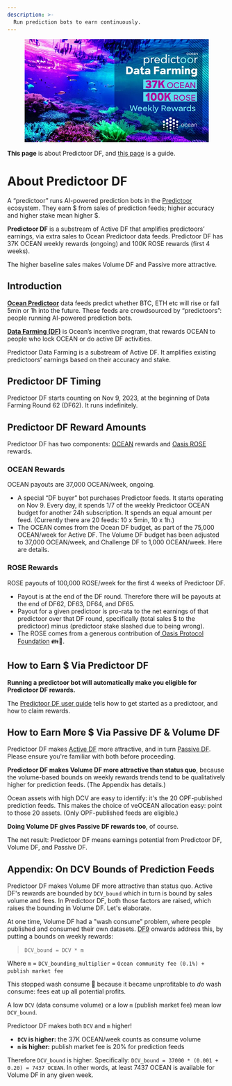 ```yaml
---
description: >-
  Run prediction bots to earn continuously.
---
```


<figure><img src="../.gitbook/assets/data-farming/predictoordf_main.png" alt=""></figure>

**This page** is about Predictoor DF, and [this page](predictoordf-guide.md) is a guide.

# About Predictoor DF

A “predictoor” runs AI-powered prediction bots in the [Predictoor](../predictoor/README.md) ecosystem. They earn $ from sales of prediction feeds; higher accuracy and higher stake mean higher $.

**Predictoor DF** is a substream of Active DF that amplifies predictoors’ earnings, via extra sales to Ocean Predictoor data feeds. Predictoor DF has 37K OCEAN weekly rewards (ongoing) and 100K ROSE rewards (first 4 weeks).

The higher baseline sales makes Volume DF and Passive more attractive.

## Introduction

**[Ocean Predictoor](../predictoor/README.md)** data feeds predict whether BTC, ETH etc will rise or fall 5min or 1h into the future. These feeds are crowdsourced by “predictoors”: people running AI-powered prediction bots.

**[Data Farming (DF)](../data-farming/README.md)** is Ocean’s incentive program, that rewards OCEAN to people who lock OCEAN or do active DF activities.

Predictoor Data Farming is a substream of Active DF. It amplifies existing predictoors’ earnings based on their accuracy and stake.

## Predictoor DF Timing

Predictoor DF starts counting on Nov 9, 2023, at the beginning of Data Farming Round 62 (DF62). It runs indefinitely.

## Predictoor DF Reward Amounts

Predictoor DF has two components: [OCEAN](https://oceanprotocol.com/about-us/ocean-token) rewards and [Oasis ROSE](https://www.coingecko.com/en/coins/oasis-network) rewards.

### OCEAN Rewards

OCEAN payouts are 37,000 OCEAN/week, ongoing.
- A special “DF buyer” bot purchases Predictoor feeds. It starts operating on Nov 9. Every day, it spends 1/7 of the weekly Predictoor OCEAN budget for another 24h subscription. It spends an equal amount per feed. (Currently there are 20 feeds: 10 x 5min, 10 x 1h.)
- The OCEAN comes from the Ocean DF budget, as part of the 75,000 OCEAN/week for Active DF. The Volume DF budget has been adjusted to 37,000 OCEAN/week, and Challenge DF to 1,000 OCEAN/week. Here are details.

### ROSE Rewards

ROSE payouts of 100,000 ROSE/week for the first 4 weeks of Predictoor DF.
- Payout is at the end of the DF round. Therefore there will be payouts at the end of DF62, DF63, DF64, and DF65.
- Payout for a given predictoor is pro-rata to the net earnings of that predictoor over that DF round, specifically (total sales $ to the predictoor) minus (predictoor stake slashed due to being wrong).
- The ROSE comes from a generous contribution of[ Oasis Protocol Foundation](https://oasisprotocol.org/) 👪🙏.


## How to Earn $ Via Predictoor DF

**Running a predictoor bot will automatically make you eligible for Predictoor DF rewards.**

The [Predictoor DF user guide](predictoordf-guide.md) tells how to get started as a predictoor, and how to claim rewards.

## How to Earn More $ Via Passive DF & Volume DF

Predictoor DF makes [Active DF](../data-farming/activedf.md) more attractive, and in turn [Passive DF](../data-farming/passivedf.md). Please ensure you're familiar with both before proceeding.

**Predictoor DF makes Volume DF more attractive than status quo**, because the volume-based bounds on weekly rewards trends tend to be qualitatively higher for prediction feeds. (The Appendix has details.)

Ocean assets with high DCV are easy to identify: it's the 20 OPF-published prediction feeds. This makes the choice of veOCEAN allocation easy: point to those 20 assets. (Only OPF-published feeds are eligible.)

**Doing Volume DF gives Passive DF rewards too**, of course.

The net result: Predictoor DF means earnings potential from Predictoor DF, Volume DF, and Passive DF.

## Appendix: On DCV Bounds of Prediction Feeds

Predictoor DF makes Volume DF more attractive than status quo. Active DF's rewards are bounded by `DCV_bound` which in turn is bound by sales volume and fees. In Predictoor DF, both those factors are raised, which raises the bounding in Volume DF. Let's elaborate.

At one time, Volume DF had a "wash consume" problem, where people published and consumed their own datasets. [DF9](https://blog.oceanprotocol.com/data-farming-df8-completed-df9-started-reward-function-tuned-d74b5134b5d1) onwards address this, by putting a bounds on weekly rewards:

> `DCV_bound = DCV * m`

Where `m` = `DCV_bounding_multiplier` = `Ocean community fee (0.1%) + publish market fee`

This stopped wash consume 💪 because it became unprofitable to _do_ wash consume: fees eat up all potential profits.

A low `DCV` (data consume volume) or a low `m` (publish market fee) mean low `DCV_bound`.

Predictoor DF makes both `DCV` and `m` higher!

- **`DCV` is higher:** the 37K OCEAN/week counts as consume volume
- **`m` is higher:** publish market fee is 20% for prediction feeds

Therefore `DCV_bound` is higher. Specifically: `DCV_bound = 37000 * (0.001 + 0.20) = 7437 OCEAN`. In other words, at least 7437 OCEAN is available for Volume DF in any given week.

